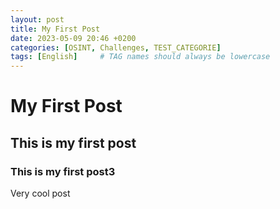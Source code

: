 ```yaml
---
layout: post
title: My First Post
date: 2023-05-09 20:46 +0200
categories: [OSINT, Challenges, TEST_CATEGORIE]
tags: [English]     # TAG names should always be lowercase
---
```


# My First Post

## This is my first post

### This is my first post3

Very cool post
